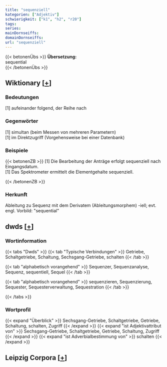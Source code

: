 ```yaml
---
title: "sequenziell"
kategorien: ["Adjektiv"]
schwierigkeit: ["k1", "h2", "r20"]
tags:
series:
mainDornseiffs:
domainDornseiffs:
url: "sequenziell"
---
```


{{< betonenÜbs >}}
**Übersetzung:**  
sequential  
{{< /betonenÜbs >}}

## Wiktionary [[+](https://de.wiktionary.org/wiki/sequenziell)]

### Bedeutungen
[1] aufeinander folgend, der Reihe nach  

### Gegenwörter
[1] simultan (beim Messen von mehreren Parametern)  
[1] im Direktzugriff (Vorgehensweise bei einer Datenbank)  

### Beispiele
{{< betonenZB >}}
[1] Die Bearbeitung der Anträge erfolgt sequenziell nach Eingangsdatum.  
[1] Das Spektrometer ermittelt die Elementgehalte sequenziell.  

{{< /betonenZB >}}
### Herkunft
Ableitung zu Sequenz mit dem Derivatem (Ableitungsmorphem) -iell; evt. engl. Vorbild:  "sequential"  



## dwds [[+](https://www.dwds.de/wb/sequenziell)]

### Wortinformation
{{< tabs "Dwds" >}}
{{< tab "Typische Verbindungen" >}}
Getriebe, Schaltgetriebe, Schaltung, Sechsgang-Getriebe, schalten
{{< /tab >}}

{{< tab "alphabetisch vorangehend" >}}
Sequenzer, Sequenzanalyse, Sequenz, sequentiell, Sequel
{{< /tab >}}

{{< tab "alphabetisch vorangehend" >}}
sequenzieren, Sequenzierung, Sequester, Sequesterverwaltung, Sequestration
{{< /tab >}}

{{< /tabs >}}

### Wortprofil
{{< expand "Überblick" >}} Sechsgang-Getriebe, Schaltgetriebe, Getriebe, Schaltung, schalten, Zugriff {{< /expand >}}
{{< expand "ist Adjektivattribut von" >}} Sechsgang-Getriebe, Schaltgetriebe, Getriebe, Schaltung, Zugriff {{< /expand >}}
{{< expand "ist Adverbialbestimmung von" >}} schalten {{< /expand >}}

## Leipzig Corpora [[+](https://corpora.uni-leipzig.de/en/res?word=sequenziell&corpusId=deu_newscrawl-public_2018)]

